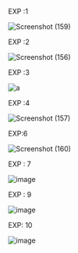 EXP :1

![Screenshot (159)](https://user-images.githubusercontent.com/112576522/236117720-868d4643-cf2e-423d-80e7-91c02d253021.png)

EXP :2

![Screenshot (156)](https://user-images.githubusercontent.com/112576522/236118321-8b3fb537-7f4f-4017-b6c4-fb1f235defab.png)

EXP :3 

![a](https://user-images.githubusercontent.com/112576522/236118641-0ca8ae1e-6edf-4c04-947a-557009155adb.png)

EXP :4 

![Screenshot (157)](https://user-images.githubusercontent.com/112576522/236118998-b70a7b7a-d4dc-415f-a3c7-c4b7be650508.png)

EXP:6 

![Screenshot (160)](https://user-images.githubusercontent.com/112576522/236124271-75df0028-9421-4091-97e5-72055ac19c88.png)

EXP : 7 

![image](https://user-images.githubusercontent.com/112576522/236126837-4c6926fc-6a31-41a0-a2cd-6431317e6c2e.png)

EXP : 9 

![image](https://user-images.githubusercontent.com/112576522/236416320-4cf5b1f6-c224-4924-b791-327e459c5679.png)

EXP: 10 

![image](https://user-images.githubusercontent.com/112576522/236417244-879e35a2-2235-40b3-8735-3ce1ee935585.png)
